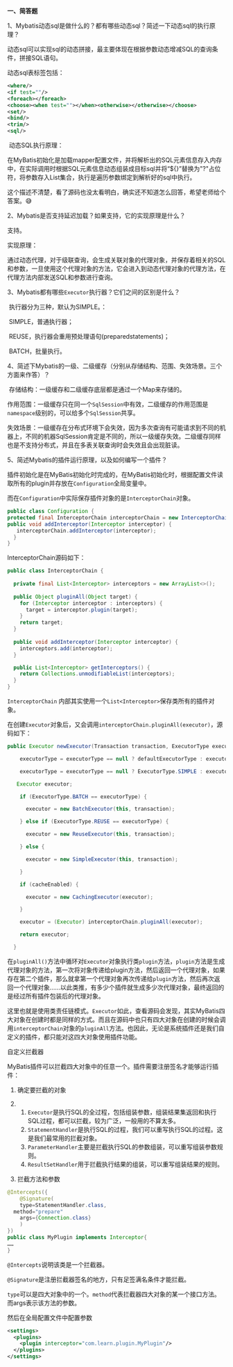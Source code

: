 **一、简答题**

1、Mybatis动态sql是做什么的？都有哪些动态sql？简述一下动态sql的执行原理？

​	动态sql可以实现sql的动态拼接，最主要体现在根据参数动态增减SQL的查询条件，拼接SQL语句。

动态sql表标签包括：

``````xml
<where/>
<if test=""/>
<foreach></foreach>
<choose><when test=""></when><otherwise></otherwise></choose>
<set/>
<bind/>
<trim/>
<sql/>
``````

​	动态SQL执行原理：

​	在MyBatis初始化是加载mapper配置文件，并将解析出的SQL元素信息存入内存中，在实际调用时根据SQL元素信息动态组装成目标sql并将“${}”替换为"?"占位符，将参数存入List集合，执行是遍历参数绑定到解析好的sql中执行。

​	这个描述不清楚，看了源码也没太看明白，确实还不知道怎么回答，希望老师给个答案。😅

2、Mybatis是否支持延迟加载？如果支持，它的实现原理是什么？

支持。

实现原理：

​	通过动态代理，对于级联查询，会生成关联对象的代理对象，并保存着相关的SQL和参数，一旦使用这个代理对象的方法，它会进入到动态代理对象的代理方法，在代理方法内部发送SQL和参数进行查询。

3、Mybatis都有哪些```Executor```执行器？它们之间的区别是什么？

​	执行器分为三种，默认为SIMPLE。：

​	SIMPLE，普通执行器；

​	REUSE，执行器会重用预处理语句(preparedstatements)；

​	BATCH，批量执行。

4、简述下Mybatis的一级、二级缓存（分别从存储结构、范围、失效场景。三个方面来作答）？

​	存储结构：一级缓存和二级缓存底层都是通过一个Map来存储的。

​	作用范围：一级缓存只在同一个```SqlSession```中有效，二级缓存的作用范围是```namespace```级别的，可以给多个```SqlSession```共享。

​	失效场景：一级缓存在分布式环境下会失效，因为多次查询有可能请求到不同的机器上，不同的机器SqlSession肯定是不同的，所以一级缓存失效。二级缓存同样也是不支持分布式，并且在多表关联查询时会失效且会出现脏读。

5、简述Mybatis的插件运行原理，以及如何编写一个插件？

​	插件初始化是在MyBatis初始化时完成的，在MyBatis初始化时，根据配置文件读取所有的plugin并存放在```Configuration```全局变量中。

​	而在```Configuration```中实际保存插件对象的是```InterceptorChain```对象。

```java
public class Configuration {
protected final InterceptorChain interceptorChain = new InterceptorChain();
public void addInterceptor(Interceptor interceptor) {
   interceptorChain.addInterceptor(interceptor);
  }
}
```

InterceptorChain源码如下：

``````java
public class InterceptorChain {
  
  private final List<Interceptor> interceptors = new ArrayList<>();
  
  public Object pluginAll(Object target) {
    for (Interceptor interceptor : interceptors) {
      target = interceptor.plugin(target);
    }
    return target;
  }
  
  public void addInterceptor(Interceptor interceptor) {
    interceptors.add(interceptor);
  }

  public List<Interceptor> getInterceptors() {
    return Collections.unmodifiableList(interceptors);
  }
}
``````

```InterceptorChain``` 内部其实使用一个```List<Interceptor>```保存类所有的插件对象。

在创建```Executor```对象后，又会调用```interceptorChain.pluginAll(executor)```，源码如下：

``````java
public Executor newExecutor(Transaction transaction, ExecutorType executorType) {

    executorType = executorType == null ? defaultExecutorType : executorType;

    executorType = executorType == null ? ExecutorType.SIMPLE : executorType;

   Executor executor;

    if (ExecutorType.BATCH == executorType) {

      executor = new BatchExecutor(this, transaction);

    } else if (ExecutorType.REUSE == executorType) {

      executor = new ReuseExecutor(this, transaction);

    } else {

      executor = new SimpleExecutor(this, transaction);

    }

    if (cacheEnabled) {

      executor = new CachingExecutor(executor);

    }

    executor = (Executor) interceptorChain.pluginAll(executor);

    return executor;

  }
``````

在```pluginAll()```方法中循环对```Executor```对象执行类```plugin```方法，```plugin```方法是生成代理对象的方法，第一次将对象传递给plugin方法，然后返回一个代理对象，如果存在第二个插件，那么就拿第一个代理对象再次传递给```plugin```方法，然后再次返回一个代理对象……以此类推，有多少个插件就生成多少次代理对象，最终返回的是经过所有插件包装后的代理对象。

这里也就是使用类责任链模式。```Executor```如此，查看源码会发现，其实MyBatis四大对象在创建时都是同样的方式。而且在源码中也只有四大对象在创建的时候会调用```interceptorChain```对象的```pluginAll```方法。也因此，无论是系统插件还是我们自定义的插件，都只能对这四大对象使用插件功能。

自定义拦截器

MyBatis插件可以拦截四大对象中的任意一个。插件需要注册签名才能够运行插件：

1. 确定要拦截的对象

2. 1. ```Executor```是执行SQL的全过程，包括组装参数，组装结果集返回和执行SQL过程，都可以拦截，较为广泛，一般用的不算太多。
   2. ```StatementHandler```是执行SQL的过程，我们可以重写执行SQL的过程。这是我们最常用的拦截对象。
   3. ```ParameterHandler```主要是拦截执行SQL的参数组装，可以重写组装参数规则。
   4. ```ResultSetHandler```用于拦截执行结果的组装，可以重写组装结果的规则。

3. 拦截方法和参数

```java
@Intercepts({
	@Signature(
	type=StatementHandler.class,
  method="prepare"
	args={Connection.class}
	)
})
public class MyPlugin implements Interceptor{
……
}
```

```@Intercepts```说明该类是一个拦截器。

```@Signature```是注册拦截器签名的地方，只有足签满名条件才能拦截。

```type```可以是四大对象中的一个。```method```代表拦截器四大对象的某一个接口方法。而args表示该方法的参数。

然后在全局配置文件中配置参数

``````xml
<settings>
  <plugins>
    <plugin interceptor="com.learn.plugin.MyPlugin"/>
  </plugins>
</settings>
``````


